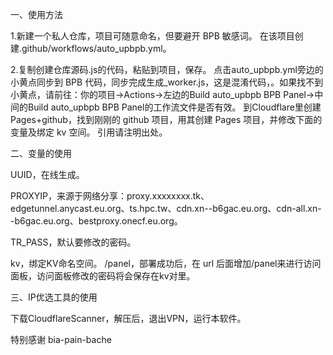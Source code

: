 一、使用方法

1.新建一个私人仓库，项目可随意命名，但要避开 BPB 敏感词。
在该项目创建.github/workflows/auto_upbpb.yml。

2.复制创建仓库源码.js的代码，粘贴到项目，保存。
点击auto_upbpb.yml旁边的小黄点同步到 BPB 代码，同步完成生成_worker.js，这是混淆代码，。如果找不到小黄点，请前往：你的项目→Actions→左边的Build auto_upbpb BPB Panel→中间的Build auto_upbpb BPB Panel的工作流文件是否有效。
到Cloudflare里创建Pages+github，找到刚刚的 github 项目，用其创建 Pages 项目，并修改下面的变量及绑定 kv 空间。
引用请注明出处。

二、变量的使用

UUID，在线生成。

PROXYIP，来源于网络分享：proxy.xxxxxxxx.tk、edgetunnel.anycast.eu.org、ts.hpc.tw、cdn.xn--b6gac.eu.org、cdn-all.xn--b6gac.eu.org、bestproxy.onecf.eu.org。

TR_PASS，默认要修改的密码。

kv，绑定KV命名空间。
/panel，部署成功后，在 url 后面增加/panel来进行访问面板，访问面板修改的密码将会保存在kv对里。

三、IP优选工具的使用

下载CloudflareScanner，解压后，退出VPN，运行本软件。

特别感谢
bia-pain-bache
